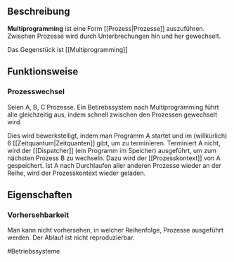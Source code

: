 ## Beschreibung
**Multiprogramming** ist eine Form [[Prozess|Prozesse]] auszuführen.
Zwischen Prozesse wird durch Unterbrechungen hin und her gewechselt.

Das Gegenstück ist [[Multiprogramming]]


## Funktionsweise
### Prozesswechsel
Seien A, B, C Prozesse. Ein Betirebssystem nach Multiprogramming führt alle gleichzeitig aus, indem schnell zwischen den Prozessen gewechselt wird.

Dies wird bewerkstelligt, indem man Programm A startet und im (willkürlich) 6 [[Zeitquantum|Zeitquanten]] gibt, um zu terminieren. 
Terminiert A nicht, wird der [[Dispatcher]] (ein Programm im Speicher) ausgeführt, um zum nächsten Prozess B zu wechseln.
Dazu wird der [[Prozesskontext]] von A gespeichert. Ist A nach Durchlaufen aller anderen Prozesse wieder an der Reihe, wird der Prozesskontext wieder geladen.


## Eigenschaften
### Vorhersehbarkeit
Man kann nicht vorhersehen, in welcher Reihenfolge, Prozesse ausgeführt werden. Der Ablauf ist nicht reproduzierbar.

#Betriebssysteme 